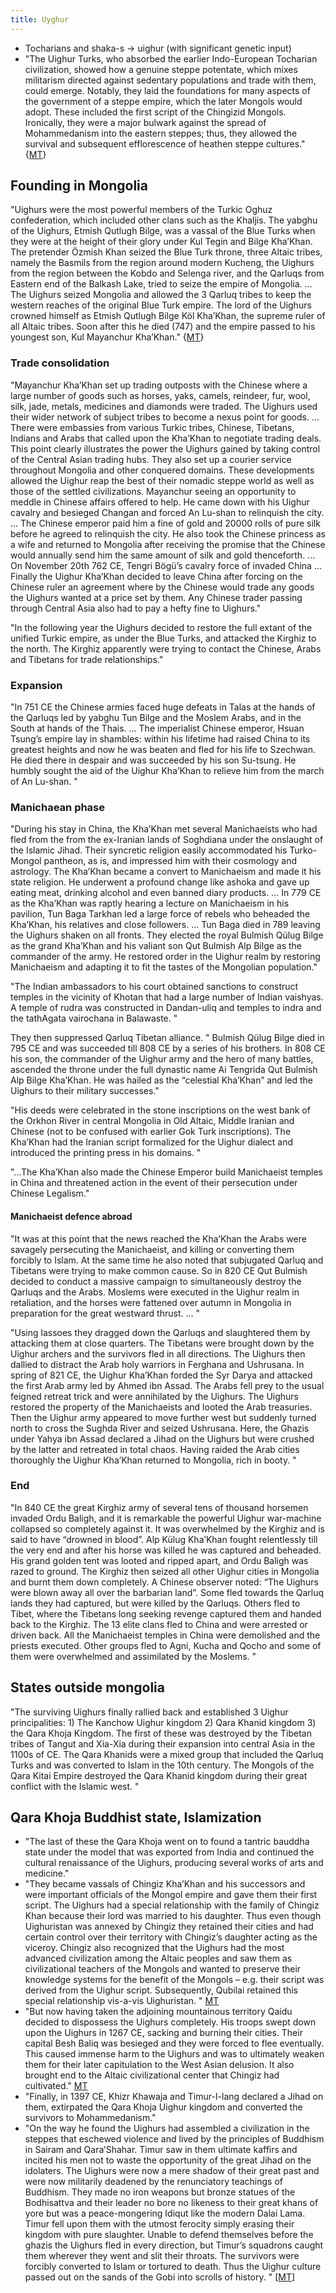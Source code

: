 ```yaml
---
title: Uyghur
---
```


- Tocharians and shaka-s → uighur (with significant genetic input)
- "The Uighur Turks, who absorbed the earlier Indo-European Tocharian civilization, showed how a genuine steppe potentate, which mixes militarism directed against sedentary populations and trade with them, could emerge. Notably, they laid the foundations for many aspects of the government of a steppe empire, which the later Mongols would adopt. These included the first script of the Chingizid Mongols. Ironically, they were a major bulwark against the spread of Mohammedanism into the eastern steppes; thus, they allowed the survival and subsequent efflorescence of heathen steppe cultures." {[MT](https://manasataramgini.wordpress.com/2017/07/30/mongolica-chingiz-khan-and-the-rest/)}

## Founding in Mongolia
"Uighurs were the most powerful members of the Turkic Oghuz confederation, which included other clans such as the Khaljis. The yabghu of the Uighurs, Etmish Qutlugh Bilge, was a vassal of the Blue Turks when they were at the height of their glory under Kul Tegin and Bilge Kha’Khan. The pretender Özmish Khan seized the Blue Turk throne, three Altaic tribes, namely the Basmils from the region around modern Kucheng, the Uighurs from the region between the Kobdo and Selenga river, and the Qarluqs from Eastern end of the Balkash Lake, tried to seize the empire of Mongolia. ... The Uighurs seized Mongolia and allowed the 3 Qarluq tribes to keep the western reaches of the original Blue Turk empire. The lord of the Uighurs crowned himself as Etmish Qutlugh Bilge Köl Kha’Khan, the supreme ruler of all Altaic tribes. Soon after this he died (747) and the empire passed to his youngest son, Kul Mayanchur Kha’Khan." {[MT](https://manasataramgini.wordpress.com/2009/07/09/the-rise-and-fall-of-the-uighur-empire/)}

### Trade consolidation
"Mayanchur Kha’Khan set up trading outposts with the Chinese where a large number of goods such as horses, yaks, camels, reindeer, fur, wool, silk, jade, metals, medicines and diamonds were traded. The Uighurs used their wider network of subject tribes to become a nexus point for goods. ... There were embassies from various Turkic tribes, Chinese, Tibetans, Indians and Arabs that called upon the Kha’Khan to negotiate trading deals. This point clearly illustrates the power the Uighurs gained by taking control of the Central Asian trading hubs. They also set up a courier service throughout Mongolia and other conquered domains. These developments allowed the Uighur reap the best of their nomadic steppe world as well as those of the settled civilizations. Mayanchur seeing an opportunity to meddle in Chinese affairs offered to help. He came down with his Uighur cavalry and besieged Changan and forced An Lu-shan to relinquish the city. ... The Chinese emperor paid him a fine of gold and 20000 rolls of pure silk before he agreed to relinquish the city. He also took the Chinese princess as a wife and returned to Mongolia after receiving the promise that the Chinese would annually send him the same amount of silk and gold thenceforth. ... On November 20th 762 CE, Tengri Bögü’s cavalry force of invaded China ... Finally the Uighur Kha’Khan decided to leave China after forcing on the Chinese ruler an agreement where by the Chinese would trade any goods the Uighurs wanted at a price set by them. Any Chinese trader passing through Central Asia also had to pay a hefty fine to Uighurs."

"In the following year the Uighurs decided to restore the full extant of the unified Turkic empire, as under the Blue Turks, and attacked the Kirghiz to the north. The Kirghiz apparently were trying to contact the Chinese, Arabs and Tibetans for trade relationships."

### Expansion
"In 751 CE the Chinese armies faced huge defeats in Talas at the hands of the Qarluqs led by yabghu Tun Bilge and the Moslem Arabs, and in the South at hands of the Thais.  ... The imperialist Chinese emperor, Hsuan Tsung’s empire lay in shambles: within his lifetime had raised China to its greatest heights and now he was beaten and fled for his life to Szechwan. He died there in despair and was succeeded by his son Su-tsung. He humbly sought the aid of the Uighur Kha’Khan to relieve him from the march of An Lu-shan. "

### Manichaean phase
"During his stay in China, the Kha’Khan met several Manichaeists who had fled from the from the ex-Iranian lands of Soghdiana under the onslaught of the Islamic Jihad. Their syncretic religion easily accommodated his Turko-Mongol pantheon, as is, and impressed him with their cosmology and astrology. The Kha’Khan became a convert to Manichaeism and made it his state religion. He underwent a profound change like ashoka and gave up eating meat, drinking alcohol and even banned diary products. ... In 779 CE as the Kha’Khan was raptly hearing a lecture on Manichaeism in his pavilion, Tun Baga Tarkhan led a large force of rebels who beheaded the Kha’Khan, his relatives and close followers. ... Tun Baga died in 789 leaving the Uighurs shaken on all fronts. They elected the royal Bulmish Qülug Bilge as the grand Kha’Khan and his valiant son Qut Bulmish Alp Bilge as the commander of the army. He restored order in the Uighur realm by restoring Manichaeism and adapting it to fit the tastes of the Mongolian population."

"The Indian ambassadors to his court obtained sanctions to construct temples in the vicinity of Khotan that had a large number of Indian vaishyas. A temple of rudra was constructed in Dandan-uliq and temples to indra and the tathAgata vairochana in Balawaste. "

They then suppressed Qarluq Tibetan alliance. " Bulmish Qülug Bilge died in 795 CE and was succeeded till 808 CE by a series of his brothers. In 808 CE his son, the commander of the Uighur army and the hero of many battles, ascended the throne under the full dynastic name Ai Tengrida Qut Bulmish Alp Bilge Kha’Khan. He was hailed as the “celestial Kha’Khan” and led the Uighurs to their military successes."

"His deeds were celebrated in the stone inscriptions on the west bank of the Orkhon River in central Mongolia in Old Altaic, Middle Iranian and Chinese (not to be confused with earlier Gok Turk inscriptions). The Kha’Khan had the Iranian script formalized for the Uighur dialect and introduced the printing press in his domains. "

"...The Kha’Khan also made the Chinese Emperor build Manichaeist temples in China and threatened action in the event of their persecution under Chinese Legalism."

#### Manichaeist defence abroad
"It was at this point that the news reached the Kha’Khan the Arabs were savagely persecuting the Manichaeist, and killing or converting them forcibly to Islam. At the same time he also noted that subjugated Qarluq and Tibetans were trying to make common cause. So in 820 CE Qut Bulmish decided to conduct a massive campaign to simultaneously destroy the Qarluqs and the Arabs. Moslems were executed in the Uighur realm in retaliation, and the horses were fattened over autumn in Mongolia in preparation for the great westward thrust. ... "

"Using lassoes they dragged down the Qarluqs and slaughtered them by attacking them at close quarters. The Tibetans were brought down by the Uighur archers and the survivors fled in all directions. The Uighurs then dallied to distract the Arab holy warriors in Ferghana and Ushrusana. In spring of 821 CE, the Uighur Kha’Khan forded the Syr Darya and attacked the first Arab army led by Ahmed ibn Assad. The Arabs fell prey to the usual feigned retreat trick and were annihilated by the Uighurs. The Uighurs restored the property of the Manichaeists and looted the Arab treasuries. Then the Uighur army appeared to move further west but suddenly turned north to cross the Sughda River and seized Ushrusana. Here, the Ghazis under Yahya ibn Assad declared a Jihad on the Uighurs but were crushed by the latter and retreated in total chaos. Having raided the Arab cities thoroughly the Uighur Kha’Khan returned to Mongolia, rich in booty. "

### End
"In 840 CE the great Kirghiz army of several tens of thousand horsemen invaded Ordu Baligh, and it is remarkable the powerful Uighur war-machine collapsed so completely against it. It was overwhelmed by the Kirghiz and is said to have “drowned in blood”. Alp Külug Kha’Khan fought relentlessly till the very end and after his horse was killed he was captured and beheaded. His grand golden tent was looted and ripped apart, and Ordu Baligh was razed to ground. The Kirghiz then seized all other Uighur cities in Mongolia and burnt them down completely. A Chinese observer noted: “The Uighurs were blown away all over the barbarian land”. Some fled towards the Qarluq lands they had captured, but were killed by the Qarluqs. Others fled to Tibet, where the Tibetans long seeking revenge captured them and handed back to the Kirghiz. The 13 elite clans fled to China and were arrested or driven back. All the Manichaeist temples in China were demolished and the priests executed. Other groups fled to Agni, Kucha and Qocho and some of them were overwhelmed and assimilated by the Moslems. "

## States outside mongolia
"The surviving Uighurs finally rallied back and established 3 Uighur principalities: 1) The Kanchow Uighur kingdom 2) Qara Khanid kingdom 3) the Qara Khoja Kingdom. The first of these was destroyed by the Tibetan tribes of Tangut and Xia-Xia during their expansion into central Asia in the 1100s of CE. The Qara Khanids were a mixed group that included the Qarluq Turks and was converted to Islam in the 10th century.  The Mongols of the Qara Kitai Empire destroyed the Qara Khanid kingdom during their great conflict with the Islamic west. " 

## Qara Khoja Buddhist state, Islamization
- "The last of these the Qara Khoja went on to found a tantric bauddha state under the model that was exported from India and continued the cultural renaissance of the Uighurs, producing several works of arts and medicine."
- "They became vassals of Chingiz Kha’Khan and his successors and were important officials of the Mongol empire and gave them their first script. The Uighurs had a special relationship with the family of Chingiz Khan because their lord was married to his daughter. Thus even though Uighuristan was annexed by Chingiz they retained their cities and had certain control over their territory with Chingiz’s daughter acting as the viceroy. Chingiz also recognized that the Uighurs had the most advanced civilization among the Altaic peoples and saw them as civilizational teachers of the Mongols and wanted to preserve their knowledge systems for the benefit of the Mongols – e.g. their script was derived from the Uighur script. Subsequently, Qubilai retained this special relationship vis-a-vis Uighuristan. " [MT](https://manasataramgini.wordpress.com/2013/12/09/some-reflections-on-the-khans-qaidu-and-dua-and-the-great-khans-lost-legacy/)
- "But now having taken the adjoining mountainous territory Qaidu decided to dispossess the Uighurs completely. His troops swept down upon the Uighurs in 1267 CE, sacking and burning their cities. Their capital Besh Baliq was besieged and they were forced to flee eventually. This caused immense harm to the Uighurs and was to ultimately weaken them for their later capitulation to the West Asian delusion. It also brought end to the Altaic civilizational center that Chingiz had cultivated." [MT](https://manasataramgini.wordpress.com/2013/12/09/some-reflections-on-the-khans-qaidu-and-dua-and-the-great-khans-lost-legacy/)
- "Finally, in 1397 CE, Khizr Khawaja and Timur-I-lang declared a Jihad on them, extirpated the Qara Khoja Uighur kingdom and converted the survivors to Mohammedanism."
- "On the way he found the Uighurs had assembled a civilization in the steppes that eschewed violence and lived by the principles of Buddhism in Sairam and Qara’Shahar. Timur saw in them ultimate kaffirs and incited his men not to waste the opportunity of the great Jihad on the idolaters. The Uighurs were now a mere shadow of their great past and were now militarily deadened by the renunciatory teachings of Buddhism. They made no iron weapons but bronze statues of the Bodhisattva and their leader no bore no likeness to their great khans of yore but was a peace-mongering Idiqut like the modern Dalai Lama. Timur fell upon them with the utmost ferocity simply erasing their kingdom with pure slaughter. Unable to defend themselves before the ghazis the Uighurs fled in every direction, but Timur’s squadrons caught them wherever they went and slit their throats. The survivors were forcibly converted to Islam or tortured to death. Thus the Uighur culture passed out on the sands of the Gobi into scrolls of history. " \[[MT](https://manasataramgini.wordpress.com/2003/02/17/the-struggle-against-qamar-ad-din/)\]

